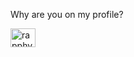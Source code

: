 Why are you on my profile?


<a href="https://twitter.com/rapphy243" target="blank"><img align="center" src="https://raw.githubusercontent.com/rahuldkjain/github-profile-readme-generator/master/src/images/icons/Social/twitter.svg" alt="rapphy243" height="30" width="40" /></a>
</p>
<!---
rapphy243/rapphy243 is a ✨ special ✨ repository because its `README.md` (this file) appears on your GitHub profile.
You can click the Preview link to take a look at your changes.
--->
